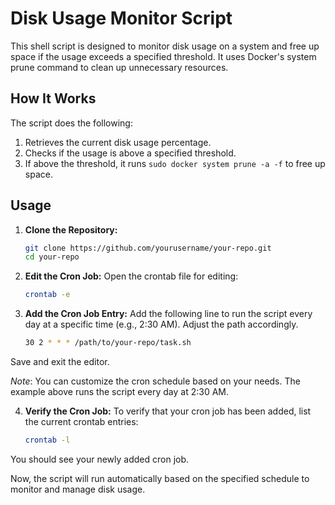 # Disk Usage Monitor Script

This shell script is designed to monitor disk usage on a system and free up space if the usage exceeds a specified threshold. It uses Docker's system prune command to clean up unnecessary resources.

## How It Works

The script does the following:

1. Retrieves the current disk usage percentage.
2. Checks if the usage is above a specified threshold.
3. If above the threshold, it runs `sudo docker system prune -a -f` to free up space.

## Usage

1. **Clone the Repository:**
   ```bash
   git clone https://github.com/yourusername/your-repo.git
   cd your-repo

2. **Edit the Cron Job:**
   Open the crontab file for editing:
   
    ```bash
   crontab -e

3. **Add the Cron Job Entry:**
   Add the following line to run the script every day at a specific time (e.g., 2:30 AM). Adjust the path accordingly.

   ```bash
   30 2 * * * /path/to/your-repo/task.sh

  Save and exit the editor.

  *Note*: You can customize the cron schedule based on your needs. The example above runs the script every day at 2:30 AM.

4. **Verify the Cron Job:**
   To verify that your cron job has been added, list the current crontab entries:

   ```bash
   crontab -l

  You should see your newly added cron job.

  Now, the script will run automatically based on the specified schedule to monitor and manage disk usage.
